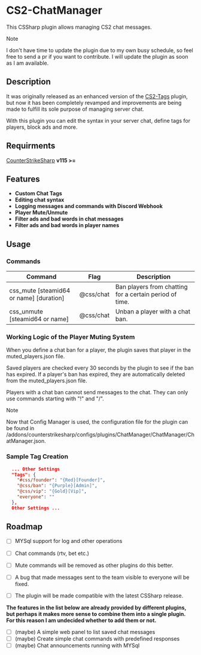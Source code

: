 # CS2-ChatManager
This CSSharp plugin allows managing CS2 chat messages.

> [!NOTE]
> I don't have time to update the plugin due to my own busy schedule, so feel free to send a pr if you want to contribute. I will update the plugin as soon as I am available.

## Description
It was originally released as an enhanced version of the [CS2-Tags](https://github.com/daffyyyy/CS2-Tags) plugin, but now it has been completely revamped and improvements are being made to fulfill its sole purpose of managing server chat.

With this plugin you can edit the syntax in your server chat, define tags for players, block ads and more.

## Requirments
[CounterStrikeSharp](https://github.com/roflmuffin/CounterStrikeSharp/) **v115 >=**

## Features
- **Custom Chat Tags**
- **Editing chat syntax**
- **Logging messages and commands with Discord Webhook**
- **Player Mute/Unmute**
- **Filter ads and bad words in chat messages**
- **Filter ads and bad words in player names**

## Usage

### Commands

| Command                                 | Flag      | Description                                             |
|-----------------------------------------|-----------|---------------------------------------------------------|
| css_mute [steamid64 or name] [duration] | @css/chat | Ban players from chatting for a certain period of time. |
| css_unmute [steamid64 or name]          | @css/chat | Unban a player with a chat ban.                         |

### Working Logic of the Player Muting System
When you define a chat ban for a player, the plugin saves that player in the muted_players.json file.

Saved players are checked every 30 seconds by the plugin to see if the ban has expired. If a player's ban has expired, they are automatically deleted from the muted_players.json file.

Players with a chat ban cannot send messages to the chat. They can only use commands starting with "!" and "/".

> [!NOTE]
> Now that Config Manager is used, the configuration file for the plugin can be found in /addons/counterstrikesharp/configs/plugins/ChatManager/ChatManager/ChatManager.json.
### Sample Tag Creation
```json
  ... Other Settings
  "Tags": {
    "#css/founder": "{Red}[Founder]",
    "@css/ban": "{Purple}[Admin]",
    "@css/vip": "{Gold}[Vip]",
    "everyone": ""
  },
  Other Settings ... 
```

## Roadmap
- [ ] MYSql support for log and other operations
- [ ] Chat commands (rtv, bet etc.)
- [ ] Mute commands will be removed as other plugins do this better.
- [ ] A bug that made messages sent to the team visible to everyone will be fixed.
- [ ] The plugin will be made compatible with the latest CSSharp release.


**The features in the list below are already provided by different plugins, but perhaps it makes more sense to combine them into a single plugin. For this reason I am undecided whether to add them or not.**
- [ ] (maybe) A simple web panel to list saved chat messages
- [ ] (maybe) Create simple chat commands with predefined responses
- [ ] (maybe) Chat announcements running with MYSql
